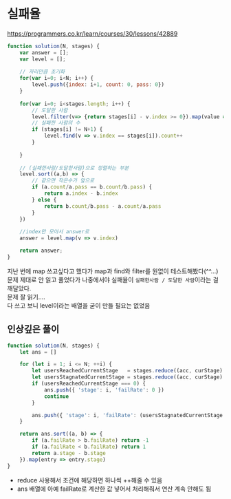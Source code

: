 # 실패율
https://programmers.co.kr/learn/courses/30/lessons/42889

```JAVASCRIPT
function solution(N, stages) {
    var answer = [];
    var level = [];
   
    // 자리만큼 초기화
    for(var i=0; i<N; i++) {
        level.push({index: i+1, count: 0, pass: 0})
    }
    
    for(var i=0; i<stages.length; i++) {
        // 도달한 사람
        level.filter(v=> {return stages[i] - v.index >= 0}).map(value => {return value.pass++})
        // 실패한 사람의 수
        if (stages[i] != N+1) {
            level.find(v => v.index == stages[i]).count++
        }
        
    }
    
    // (실패한사람/도달한사람)으로 정렬하는 부분
    level.sort((a,b) => {
        // 같으면 작은수가 앞으로
        if (a.count/a.pass == b.count/b.pass) {
            return a.index - b.index
        } else {
            return b.count/b.pass - a.count/a.pass
        }
    })
    
    //index만 모아서 answer로
    answer = level.map(v => v.index)

    return answer;
}
```

지난 번에 map 쓰고싶다고 했다가 map과 find와 filter를 원없이 테스트해봤다(^^...)  
문제 제대로 안 읽고 풀었다가 나중에서야 실패율이 `실패한사람 / 도달한 사람`이라는 걸 깨달았다.  
문제 잘 읽기....  
다 쓰고 보니 level이라는 배열을 굳이 만들 필요는 없었음


## 인상깊은 풀이
```JAVASCRIPT
function solution(N, stages) {
    let ans = []

    for (let i = 1; i <= N; ++i) {
        let usersReachedCurrentStage   = stages.reduce((acc, curStage) => acc + ((curStage >= i) ? 1 : 0), 0)
        let usersStagnatedCurrentStage = stages.reduce((acc, curStage) => acc + ((curStage == i) ? 1 : 0), 0)
        if (usersReachedCurrentStage === 0) {
            ans.push({ 'stage': i, 'failRate': 0 })
            continue
        }

        ans.push({ 'stage': i, 'failRate': (usersStagnatedCurrentStage / usersReachedCurrentStage) })
    }

    return ans.sort((a, b) => {
        if (a.failRate > b.failRate) return -1
        if (a.failRate < b.failRate) return 1
        return a.stage - b.stage
    }).map(entry => entry.stage)
}
```
- reduce 사용해서 조건에 해당하면 하나씩 ++해줄 수 있음
- ans 배열에 아예 failRate로 계산한 값 넣어서 처리해줘서 연산 계속 안해도 됨
